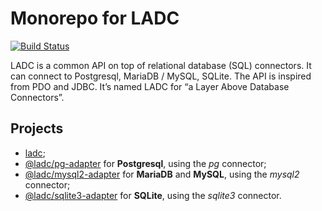 # Monorepo for LADC

[![Build Status](https://travis-ci.com/paroi-tech/ladc.svg?branch=master)](https://travis-ci.com/paroi-tech/ladc)

LADC is a common API on top of relational database (SQL) connectors. It can connect to Postgresql, MariaDB / MySQL, SQLite. The API is inspired from PDO and JDBC. It’s named LADC for “a Layer Above Database Connectors”.

## Projects

- [ladc](https://github.com/paroi-tech/ladc/tree/master/ladc);
- [@ladc/pg-adapter](https://github.com/paroi-tech/ladc/tree/master/pg-adapter) for **Postgresql**, using the _pg_ connector;
- [@ladc/mysql2-adapter](https://github.com/paroi-tech/ladc/tree/master/mysql2-adapter) for **MariaDB** and **MySQL**, using the _mysql2_ connector;
- [@ladc/sqlite3-adapter](https://github.com/paroi-tech/ladc/tree/master/sqlite3-adapter) for **SQLite**, using the _sqlite3_ connector.
